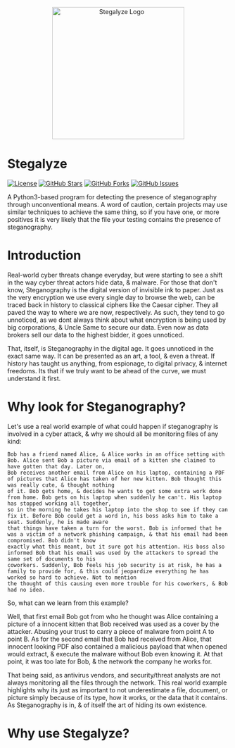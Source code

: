 <p align="center">
  <img src="https://i.imgur.com/Z7p3fcW.png" alt="Stegalyze Logo" width="300">
</p>

# Stegalyze

[![License](https://img.shields.io/badge/License-GPL%203.0%20with%20AGPL%203.0-blue.svg)](LICENSE)
[![GitHub Stars](https://img.shields.io/github/stars/Th3Tr1ckst3r/Stegalyze)](https://github.com/Th3Tr1ckst3r/Stegalyze/stargazers)
[![GitHub Forks](https://img.shields.io/github/forks/Th3Tr1ckst3r/Stegalyze)](https://github.com/Th3Tr1ckst3r/Stegalyze/network/members)
[![GitHub Issues](https://img.shields.io/github/issues/Th3Tr1ckst3r/Stegalyze)](https://github.com/Th3Tr1ckst3r/Stegalyze/issues)

A Python3-based program for detecting the presence of steganography through unconventional means. A word of caution, certain projects may
use similar techniques to achieve the same thing, so if you have one, or more positives it is very likely that the file your testing contains the 
presence of steganography.

# Introduction

Real-world cyber threats change everyday, but were starting to see a shift in the way cyber threat actors hide data, & malware. For those that don't know,
Steganography is the digital version of invisible ink to paper. Just as the very encryption we use every single day to browse the web, can be traced back in
history to classical ciphers like the Caesar cipher. They all paved the way to where we are now, respectively. As such, they tend to go unnoticed, as we dont always
think about what encryption is being used by big corporations, & Uncle Same to secure our data. Even now as data brokers sell our data to the highest bidder, it goes unnoticed.

That, itself, is Steganography in the digital age. It goes unnoticed in the exact same way. It can be presented as an art, a tool, & even a threat. If history has
taught us anything, from espionage, to digital privacy, & internet freedoms. Its that if we truly want to be ahead of the curve, we must understand it first.

# Why look for Steganography?

Let's use a real world example of what could happen if steganography is involved in a cyber attack, & why we should all be monitoring files of any kind:

```
Bob has a friend named Alice, & Alice works in an office setting with Bob. Alice sent Bob a picture via email of a kitten she claimed to have gotten that day. Later on,
Bob receives another email from Alice on his laptop, containing a PDF of pictures that Alice has taken of her new kitten. Bob thought this was really cute, & thought nothing
of it. Bob gets home, & decides he wants to get some extra work done from home. Bob gets on his laptop when suddenly he can't. His laptop has stopped working all together,
so in the morning he takes his laptop into the shop to see if they can fix it. Before Bob could get a word in, his boss asks him to take a seat. Suddenly, he is made aware
that things have taken a turn for the worst. Bob is informed that he was a victim of a network phishing campaign, & that his email had been compromised. Bob didn't know
exactly what this meant, but it sure got his attention. His boss also informed Bob that his email was used by the attackers to spread the same set of documents to his
coworkers. Suddenly, Bob feels his job security is at risk, he has a family to provide for, & this could jeopardize everything he has worked so hard to achieve. Not to mention
the thought of this causing even more trouble for his coworkers, & Bob had no idea.
```

So, what can we learn from this example? 

Well, that first email Bob got from who he thought was Alice containing a picture of a innocent kitten that Bob received was used as a cover by the attacker. Abusing your trust to carry
a piece of malware from point A to point B. As for the second email that Bob had received from Alice, that innocent looking PDF also contained a malicious payload that when opened 
would extract, & execute the malware without Bob even knowing it. At that point, it was too late for Bob, & the network the company he works for. 

That being said, as antivirus vendors, and security/threat analysts are not always monitoring all the files through the network. This real world example highlights why its just as important
to not underestimate a file, document, or picture simply because of its type, how it works, or the data that it contains. As Steganography is in, & of itself the art of hiding its own existence.

# Why use Stegalyze?



